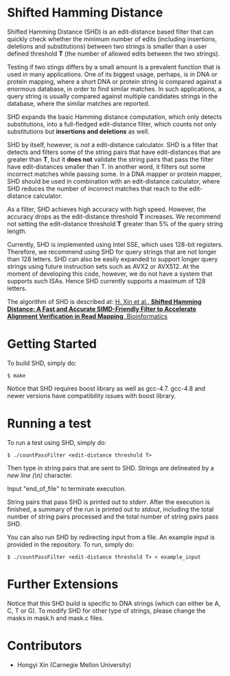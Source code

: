 # Shifted Hamming Distance

Shifted Hamming Distance (SHD) is an edit-distance based filter that can quickly check whether the
minimum number of edits (including insertions, deletions and substitutions) between two strings is
smaller than a user defined threshold **T** (the number of allowed edits between the two strings).

Testing if two stings differs by a small amount is a prevalent function that is used in many
applications. One of its biggest usage, perhaps, is in DNA or protein mapping, where a short
DNA or protein string is compared against a enormous database, in order to find similar matches. In
such applications, a query string is usually compared against multiple candidates strings in the
database, where the similar matches are reported.

SHD expands the basic Hamming distance computation, which only detects substitutions, into a
full-fledged edit-distance filter, which counts not only substitutions but **insertions and
deletions** as well.

SHD by itself, however, is *not* a edit-distance calculator. SHD is a filter that detects and
filters some of the string pairs that have edit-distances that are greater than **T**, but it **does
not** validate the string pairs that pass the filter have edit-distances smaller than T. In another
word, it filters out some incorrect matches while passing some. In a DNA mapper or protein mapper,
SHD should be used in combination with an edit-distance calculator, where SHD reduces the number
of incorrect matches that reach to the edit-distance calculator.

As a filter, SHD achieves high accuracy with high speed. However, the accuracy drops as the
edit-distance threshold **T** increases. We recommend not setting the edit-distance threshold **T**
greater than 5% of the query string length.

Currently, SHD is implemented using Intel SSE, which uses 128-bit registers. Therefore, we recommend
using SHD for query strings that are not longer than 128 letters. SHD can also be easily expanded to
support longer query strings using future instruction sets such as AVX2 or AVX512. At the moment of
developing this code, however, we do not have a system that supports such ISAs. Hence SHD currently
supports a maximum of 128 letters.

The algorithm of SHD is described at: [ H. Xin et al., **Shifted Hamming Distance: A Fast and Accurate SIMD-Friendly Filter to Accelerate Alignment Verification in Read Mapping**, Bioinformatics ](http://bioinformatics.oxfordjournals.org/content/early/2015/01/10/bioinformatics.btu856.abstract)

# Getting Started

To build SHD, simply do:

	$ make

Notice that SHD requires boost library as well as gcc-4.7. gcc-4.8 and newer versions have
compatibility issues with boost library.

# Running a test

To run a test using SHD, simply do:

	$ ./countPassFilter <edit-distance threshold T>

Then type in string pairs that are sent to SHD. Strings are delineated by a *new line (\n)*
character.

Input "end_of_file" to terminate execution.

String pairs that pass SHD is printed out to *stderr*. After the execution is finished, a summary
of the run is printed out to *stdout*, including the total number of string pairs processed and the
total number of string pairs pass SHD.

You can also run SHD by redirecting input from a file. An example input is provided in the
repository. To run, simply do:

	$ ./countPassFilter <edit-distance threshold T> < example_input

# Further Extensions 
	
Notice that this SHD build is specific to DNA strings (which can either be A, C, T or G). To modify
SHD for other type of strings, please change the masks in mask.h and mask.c files.

# Contributors

- Hongyi Xin (Carnegie Mellon University)
